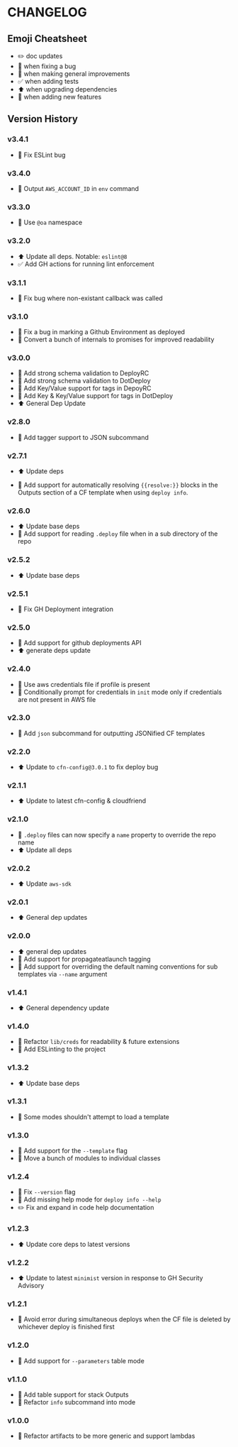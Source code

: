 # CHANGELOG

## Emoji Cheatsheet
- :pencil2: doc updates
- :bug: when fixing a bug
- :rocket: when making general improvements
- :white_check_mark: when adding tests
- :arrow_up: when upgrading dependencies
- :tada: when adding new features

## Version History

### v3.4.1

- :bug: Fix ESLint bug

### v3.4.0

- :tada: Output `AWS_ACCOUNT_ID` in `env` command

### v3.3.0

- :rocket: Use `@oa` namespace

### v3.2.0

- :arrow_up: Update all deps. Notable: `eslint@8`
- :white_check_mark: Add GH actions for running lint enforcement

### v3.1.1

- :bug: Fix bug where non-existant callback was called

### v3.1.0

- :bug: Fix a bug in marking a Github Environment as deployed
- :rocket: Convert a bunch of internals to promises for improved readability

### v3.0.0

- :rocket: Add strong schema validation to DeployRC
- :rocket: Add strong schema validation to DotDeploy
- :tada: Add Key/Value support for tags in DepoyRC
- :tada: Add Key & Key/Value support for tags in DotDeploy
- :arrow_up: General Dep Update

### v2.8.0

- :tada: Add tagger support to JSON subcommand

### v2.7.1

- :arrow_up: Update deps

- :tada: Add support for automatically resolving `{{resolve:}}` blocks in the Outputs section of a CF template
         when using `deploy info`.

### v2.6.0

- :arrow_up: Update base deps
- :tada: Add support for reading `.deploy` file when in a sub directory of the repo

### v2.5.2

- :arrow_up: Update base deps

### v2.5.1

- :bug: Fix GH Deployment integration

### v2.5.0

- :tada: Add support for github deployments API
- :arrow_up: generate deps update

### v2.4.0

- :rocket: Use aws credentials file if profile is present
- :tada: Conditionally prompt for credentials in `init` mode only if credentials are not present in AWS file

### v2.3.0

- :tada: Add `json` subcommand for outputting JSONified CF templates

### v2.2.0

- :arrow_up: Update to `cfn-config@3.0.1` to fix deploy bug

### v2.1.1

- :arrow_up: Update to latest cfn-config & cloudfriend

### v2.1.0

- :tada: `.deploy` files can now specify a `name` property to override the repo name
- :arrow_up: Update all deps

### v2.0.2

- :arrow_up: Update `aws-sdk`

### v2.0.1

- :arrow_up: General dep updates

### v2.0.0

- :arrow_up: general dep updates
- :tada: Add support for propagateatlaunch tagging
- :tada: Add support for overriding the default naming conventions for sub templates via `--name` argument

### v1.4.1

- :arrow_up: General dependency update

### v1.4.0

- :rocket: Refactor `lib/creds` for readability & future extensions
- :tada: Add ESLinting to the project

### v1.3.2

- :arrow_up: Update base deps

### v1.3.1

- :bug: Some modes shouldn't attempt to load a template

### v1.3.0

- :tada: Add support for the `--template` flag
- :rocket: Move a bunch of modules to individual classes

### v1.2.4

- :bug: Fix `--version` flag
- :bug: Add missing help mode for `deploy info --help`
- :pencil2: Fix and expand in code help documentation

### v1.2.3

- :arrow_up: Update core deps to latest versions

### v1.2.2

- :arrow_up: Update to latest `minimist` version in response to GH Security Advisory

### v1.2.1

- :bug: Avoid error during simultaneous deploys when the CF file is deleted by whichever deploy is finished first

### v1.2.0

- :tada: Add support for `--parameters` table mode

### v1.1.0

- :tada: Add table support for stack Outputs
- :rocket: Refactor `info` subcommand into mode

### v1.0.0

- :rocket: Refactor artifacts to be more generic and support lambdas


